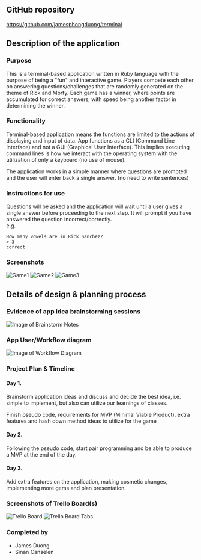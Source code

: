 ## GitHub repository
https://github.com/jamesphongduong/terminal

## Description of the application
### Purpose
This is a terminal-based application written in Ruby language with the purpose of being a "fun" and interactive game. Players compete each other on answering questions/challenges that are randomly generated on the theme of Rick and Morty. Each game has a winner, where points are accumulated for correct answers, with speed being another factor in determining the winner. 

### Functionality
Terminal-based application means the functions are limited to the actions of displaying and input of data. App functions as a CLI (Command Line Interface) and not a GUI (Graphical User Interface). This implies executing command lines is how we interact with the operating system with the utilization of only a keyboard (no use of mouse). 

The application works in a simple manner where questions are prompted and the user will enter back a single answer. 
(no need to write sentences) 

### Instructions for use
Questions will be asked and the application will wait until a user gives a single answer before proceeding to the next step. It will prompt if you have answered the question incorrect/correctly.  
e.g. 
```
How many vowels are in Rick Sanchez?
> 3
correct
```
### Screenshots
![Game1](https://github.com/jamesphongduong/terminal/blob/master/Resources/Game%201.png)
![Game2](https://github.com/jamesphongduong/terminal/blob/master/Resources/Game%202.png)
![Game3](https://github.com/jamesphongduong/terminal/blob/master/Resources/Game%203.png)

## Details of design & planning process
### Evidence of app idea brainstorming sessions
![Image of Brainstorm Notes](https://github.com/jamesphongduong/terminal/blob/master/Resources/Brainstorm%20ideas.png)
### App User/Workflow diagram
![Image of Workflow Diagram](https://github.com/jamesphongduong/terminal/blob/master/Resources/Workflow%20Diagram.png)
### Project Plan & Timeline
#### Day 1.
Brainstorm application ideas and discuss and decide the best idea, i.e. simple to implement, but also can utilize our learnings of classes.

Finish pseudo code, requirements for MVP (Minimal Viable Product), extra features and hash down method ideas to utilize for the game
#### Day 2.
Following the pseudo code, start pair programming and be able to produce a MVP at the end of the day.

#### Day 3. 
Add extra features on the application, making cosmetic changes, implementing more gems and plan presentation. 

### Screenshots of Trello Board(s)
![Trello Board](https://github.com/jamesphongduong/terminal/blob/master/Resources/Trello.png)
![Trello Board Tabs](https://github.com/jamesphongduong/terminal/blob/master/Resources/Trello2.png)

### Completed by
- James Duong
- Sinan Canselen